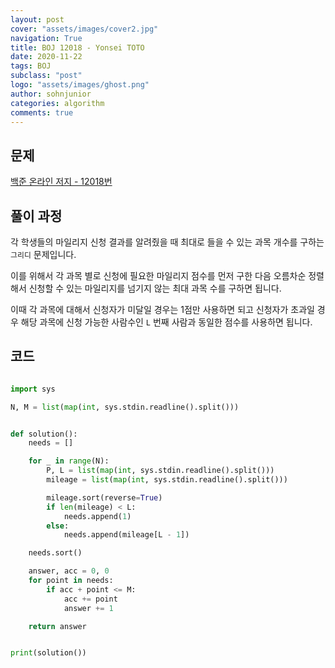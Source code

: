 ```yaml
---
layout: post
cover: "assets/images/cover2.jpg"
navigation: True
title: BOJ 12018 - Yonsei TOTO
date: 2020-11-22
tags: BOJ
subclass: "post"
logo: "assets/images/ghost.png"
author: sohnjunior
categories: algorithm
comments: true
---
```


## 문제

[백준 온라인 저지 - 12018번](https://www.acmicpc.net/problem/12018)

## 풀이 과정

각 학생들의 마일리지 신청 결과를 알려줬을 때 최대로 들을 수 있는 과목 개수를 구하는 `그리디` 문제입니다.

이를 위해서 각 과목 별로 신청에 필요한 마일리지 점수를 먼저 구한 다음 오름차순 정렬해서 신청할 수 있는 마일리지를 넘기지 않는 최대 과목 수를 구하면 됩니다.

이때 각 과목에 대해서 신청자가 미달일 경우는 1점만 사용하면 되고 신청자가 초과일 경우 해당 과목에 신청 가능한 사람수인 `L` 번째 사람과 동일한 점수를 사용하면 됩니다.

## 코드

```python

import sys

N, M = list(map(int, sys.stdin.readline().split()))


def solution():
    needs = []

    for _ in range(N):
        P, L = list(map(int, sys.stdin.readline().split()))
        mileage = list(map(int, sys.stdin.readline().split()))

        mileage.sort(reverse=True)
        if len(mileage) < L:
            needs.append(1)
        else:
            needs.append(mileage[L - 1])

    needs.sort()

    answer, acc = 0, 0
    for point in needs:
        if acc + point <= M:
            acc += point
            answer += 1

    return answer


print(solution())

```

